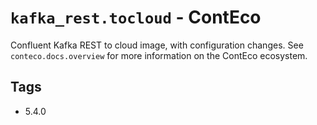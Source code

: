 # `kafka_rest.tocloud` - ContEco

Confluent Kafka REST to cloud image, with configuration changes.
See `conteco.docs.overview` for more information on the ContEco ecosystem.

## Tags

* 5.4.0  
